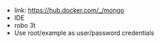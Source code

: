 * link: https://hub.docker.com/_/mongo
* IDE
* robo 3t
* Use root/example as user/password credentials